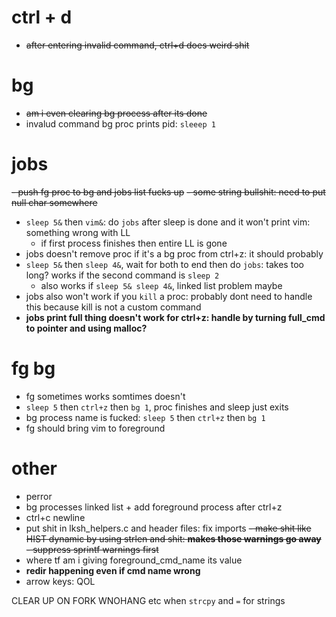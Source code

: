 # ctrl + d
- ~~after entering invalid command, ctrl+d does weird shit~~  

# bg
- ~~am i even clearing bg process after its done~~
- invalud command bg proc prints pid: `sleeep 1`

# jobs
~~- push fg proc to bg and jobs list fucks up~~
  ~~- some string bullshit: need to put null char somewhere~~
- `sleep 5&` then `vim&`: do `jobs` after sleep is done and it won't print vim: something wrong with LL
  - if first process finishes then entire LL is gone
- jobs doesn't remove proc if it's a bg proc from ctrl+z: it should probably
- `sleep 5&` then `sleep 4&`, wait for both to end then do `jobs`: takes too long? works if the second command is `sleep 2`
  - also works if `sleep 5& sleep 4&`, linked list problem maybe
- jobs also won't work if you `kill` a proc: probably dont need to handle this because kill is not a custom command
- **jobs print full thing doesn't work for ctrl+z: handle by turning full_cmd to pointer and using malloc?**

# fg bg
- fg sometimes works somtimes doesn't
- `sleep 5` then `ctrl+z` then `bg 1`, proc finishes and sleep just exits
- bg process name is fucked: `sleep 5` then `ctrl+z` then `bg 1`
- fg should bring vim to foreground

# other
- perror
- bg processes linked list + add foreground process after ctrl+z
- ctrl+c newline
- put shit in lksh_helpers.c and header files: fix imports
~~- make shit like HIST dynamic by using strlen and shit: **makes those warnings go away**~~
  ~~- suppress sprintf warnings first~~
- where tf am i giving foreground_cmd_name its value
- **redir happening even if cmd name wrong**
- arrow keys: QOL

CLEAR UP ON FORK
WNOHANG etc
when `strcpy` and `=` for strings

